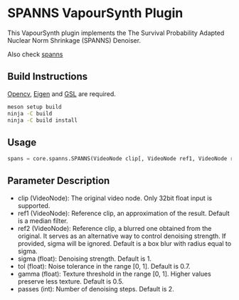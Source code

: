 # SPANNS VapourSynth Plugin

This VapourSynth plugin implements the The Survival Probability Adapted Nuclear Norm Shrinkage (SPANNS) Denoiser. 

Also check [spanns](https://github.com/Gabriella-Chaos/spanns)

## Build Instructions

[Opencv](https://github.com/opencv/opencv), [Eigen](https://github.com/PX4/eigen) and [GSL](https://www.gnu.org/software/gsl/) are required.

```bash
meson setup build
ninja -C build
ninja -C build install
```

## Usage

```python
spans = core.spanns.SPANNS(VideoNode clip[, VideoNode ref1, VideoNode ref2, float sigma=1.0, float tol=0.7, float gamma=0.5, int passes=2])
```

## Parameter Description

- clip (VideoNode): The original video node. Only 32bit float input is supported.
- ref1 (VideoNode): Reference clip, an approximation of the result. Default is a median filter.
- ref2 (VideoNode): Reference clip, a blurred one obtained from the original. It serves as an alternative way to control denoising strength. If provided, sigma will be ignored. Default is a box blur with radius equal to sigma.
- sigma (float): Denoising strength. Default is 1.
- tol (float): Noise tolerance in the range [0, 1]. Default is 0.7.
- gamma (float): Texture threshold in the range [0, 1]. Higher values preserve less texture. Default is 0.5.
- passes (int): Number of denoising steps. Default is 2.

